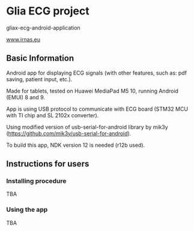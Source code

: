 # Glia ECG project
gliax-ecg-android-application


www.irnas.eu

## Basic Information
Android app for displaying ECG signals (with other features, such as: pdf saving, patient input, etc.).

Made for tablets, tested on Huawei MediaPad M5 10, running Android (EMUI) 8 and 9.

App is using USB protocol to communicate with ECG board (STM32 MCU with TI chip and SL 2102x converter).

Using modified version of usb-serial-for-android library by mik3y (https://github.com/mik3y/usb-serial-for-android).

To build this app, NDK version 12 is needed (r12b used).

## Instructions for users
### Installing procedure
TBA
### Using the app
TBA
